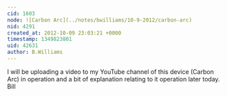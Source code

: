 ```yaml
---
cid: 1603
node: ![Carbon Arc](../notes/bwilliams/10-9-2012/carbon-arc)
nid: 4291
created_at: 2012-10-09 23:03:21 +0000
timestamp: 1349823801
uid: 42631
author: B.Williams
---
```


I will be uploading a video to my YouTube channel of this device (Carbon Arc) in operation and a bit of explanation relating to it operation later today.
Bill